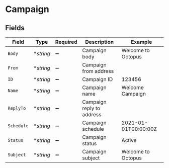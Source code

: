 # Campaign


## Fields

| Field                     | Type                      | Required                  | Description               | Example                   |
| ------------------------- | ------------------------- | ------------------------- | ------------------------- | ------------------------- |
| `Body`                    | **string*                 | :heavy_minus_sign:        | Campaign body             | Welcome to Octopus        |
| `From`                    | **string*                 | :heavy_minus_sign:        | Campaign from address     |                           |
| `ID`                      | **string*                 | :heavy_minus_sign:        | Campaign ID               | 123456                    |
| `Name`                    | **string*                 | :heavy_minus_sign:        | Campaign name             | Welcome Campaign          |
| `ReplyTo`                 | **string*                 | :heavy_minus_sign:        | Campaign reply to address |                           |
| `Schedule`                | **string*                 | :heavy_minus_sign:        | Campaign schedule         | 2021-01-01T00:00:00Z      |
| `Status`                  | **string*                 | :heavy_minus_sign:        | Campaign status           | Active                    |
| `Subject`                 | **string*                 | :heavy_minus_sign:        | Campaign subject          | Welcome to Octopus        |